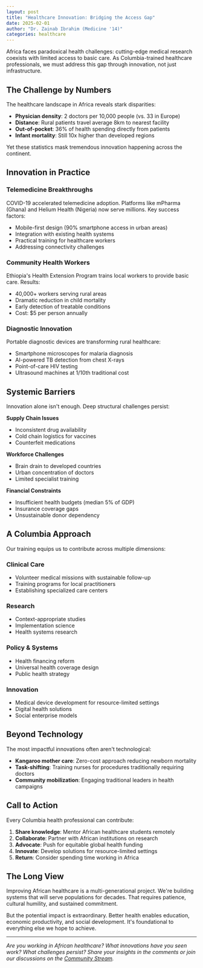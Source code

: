 ```yaml
---
layout: post
title: "Healthcare Innovation: Bridging the Access Gap"
date: 2025-02-01
author: "Dr. Zainab Ibrahim (Medicine '14)"
categories: healthcare
---
```


Africa faces paradoxical health challenges: cutting-edge medical research coexists with limited access to basic care. As Columbia-trained healthcare professionals, we must address this gap through innovation, not just infrastructure.

## The Challenge by Numbers

The healthcare landscape in Africa reveals stark disparities:

- **Physician density**: 2 doctors per 10,000 people (vs. 33 in Europe)
- **Distance**: Rural patients travel average 8km to nearest facility
- **Out-of-pocket**: 36% of health spending directly from patients
- **Infant mortality**: Still 10x higher than developed regions

Yet these statistics mask tremendous innovation happening across the continent.

## Innovation in Practice

### Telemedicine Breakthroughs

COVID-19 accelerated telemedicine adoption. Platforms like mPharma (Ghana) and Helium Health (Nigeria) now serve millions. Key success factors:

- Mobile-first design (90% smartphone access in urban areas)
- Integration with existing health systems
- Practical training for healthcare workers
- Addressing connectivity challenges

### Community Health Workers

Ethiopia's Health Extension Program trains local workers to provide basic care. Results:

- 40,000+ workers serving rural areas
- Dramatic reduction in child mortality
- Early detection of treatable conditions
- Cost: $5 per person annually

### Diagnostic Innovation

Portable diagnostic devices are transforming rural healthcare:

- Smartphone microscopes for malaria diagnosis
- AI-powered TB detection from chest X-rays
- Point-of-care HIV testing
- Ultrasound machines at 1/10th traditional cost

## Systemic Barriers

Innovation alone isn't enough. Deep structural challenges persist:

**Supply Chain Issues**
- Inconsistent drug availability
- Cold chain logistics for vaccines
- Counterfeit medications

**Workforce Challenges**
- Brain drain to developed countries
- Urban concentration of doctors
- Limited specialist training

**Financial Constraints**
- Insufficient health budgets (median 5% of GDP)
- Insurance coverage gaps
- Unsustainable donor dependency

## A Columbia Approach

Our training equips us to contribute across multiple dimensions:

### Clinical Care
- Volunteer medical missions with sustainable follow-up
- Training programs for local practitioners
- Establishing specialized care centers

### Research
- Context-appropriate studies
- Implementation science
- Health systems research

### Policy & Systems
- Health financing reform
- Universal health coverage design
- Public health strategy

### Innovation
- Medical device development for resource-limited settings
- Digital health solutions
- Social enterprise models

## Beyond Technology

The most impactful innovations often aren't technological:

- **Kangaroo mother care**: Zero-cost approach reducing newborn mortality
- **Task-shifting**: Training nurses for procedures traditionally requiring doctors
- **Community mobilization**: Engaging traditional leaders in health campaigns

## Call to Action

Every Columbia health professional can contribute:

1. **Share knowledge**: Mentor African healthcare students remotely
2. **Collaborate**: Partner with African institutions on research
3. **Advocate**: Push for equitable global health funding
4. **Innovate**: Develop solutions for resource-limited settings
5. **Return**: Consider spending time working in Africa

## The Long View

Improving African healthcare is a multi-generational project. We're building systems that will serve populations for decades. That requires patience, cultural humility, and sustained commitment.

But the potential impact is extraordinary. Better health enables education, economic productivity, and social development. It's foundational to everything else we hope to achieve.

---

*Are you working in African healthcare? What innovations have you seen work? What challenges persist? Share your insights in the comments or join our discussions on the [Community Stream](/streams/community/).*
